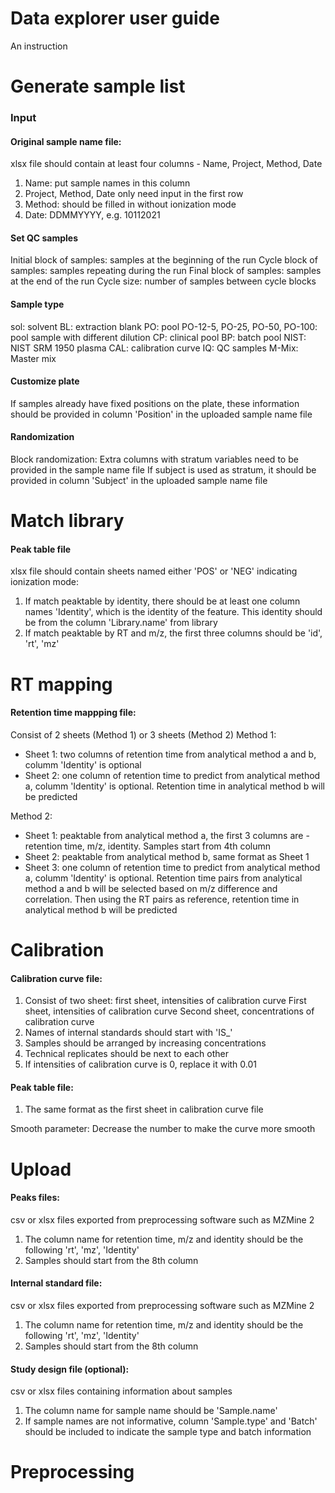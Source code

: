 # Data explorer user guide
An instruction

# Generate sample list

### Input
#### Original sample name file:
xlsx file should contain at least four columns - Name, Project, Method, Date
1. Name: put sample names in this column
2. Project, Method, Date only need input in the first row
3. Method: should be filled in without ionization mode
4. Date: DDMMYYYY, e.g. 10112021

#### Set QC samples
Initial block of samples: samples at the beginning of the run
Cycle block of samples: samples repeating during the run
Final block of samples: samples at the end of the run
Cycle size: number of samples between cycle blocks

#### Sample type
sol: solvent
BL: extraction blank
PO: pool
PO-12-5, PO-25, PO-50, PO-100: pool sample with different dilution
CP: clinical pool
BP: batch pool
NIST: NIST SRM 1950 plasma
CAL: calibration curve
IQ: QC samples
M-Mix: Master mix

#### Customize plate
If samples already have fixed positions on the plate, these information should be provided in column 'Position' in the uploaded sample name file

#### Randomization
Block randomization:
Extra columns with stratum variables need to be provided in the sample name file
If subject is used as stratum, it should be provided in column 'Subject' in the uploaded sample name file



# Match library
#### Peak table file
xlsx file should contain sheets named either 'POS' or 'NEG' indicating ionization mode:
1. If match peaktable by identity, there should be at least one column names 'Identity', which is the identity of the feature. This identity should be from the column 'Library.name' from library
2. If match peaktable by RT and m/z, the first three columns should be 'id', 'rt', 'mz'



# RT mapping

#### Retention time mappping file:
Consist of 2 sheets (Method 1) or 3 sheets (Method 2)
Method 1:
- Sheet 1: two columns of retention time from analytical method a and b, columm 'Identity' is optional
- Sheet 2: one column of retention time to predict from analytical method a, columm 'Identity' is optional. Retention time in analytical method b will be predicted

Method 2:
- Sheet 1: peaktable from analytical method a, the first 3 columns are - retention time, m/z, identity. Samples start from 4th column
- Sheet 2: peaktable from analytical method b, same format as Sheet 1
- Sheet 3: one column of retention time to predict from analytical method a, columm 'Identity' is optional. Retention time pairs from analytical method a and b will be selected based on m/z difference and correlation. Then using the RT pairs as reference, retention time in analytical method b will be predicted

    

# Calibration
#### Calibration curve file:
1. Consist of two sheet: first sheet, intensities of calibration curve
First sheet, intensities of calibration curve
Second sheet, concentrations of calibration curve
2. Names of internal standards should start with 'IS_'
3. Samples should be arranged by increasing concentrations
4. Technical replicates should be next to each other
5. If intensities of calibration curve is 0, replace it with 0.01
     
#### Peak table file:
1. The same format as the first sheet in calibration curve file

Smooth parameter:
Decrease the number to make the curve more smooth
      


# Upload
#### Peaks files:
csv or xlsx files exported from preprocessing software such as MZMine 2
1. The column name for retention time, m/z and identity should be the following 'rt', 'mz', 'Identity'
2. Samples should start from the 8th column
                       
#### Internal standard file:
csv or xlsx files exported from preprocessing software such as MZMine 2
1. The column name for retention time, m/z and identity should be the following 'rt', 'mz', 'Identity'
2. Samples should start from the 8th column
                       
#### Study design file (optional):
csv or xlsx files containing information about samples
1. The column name for sample name should be 'Sample.name'
2. If sample names are not informative, column 'Sample.type' and 'Batch' should be included to indicate the sample type and batch information



# Preprocessing

